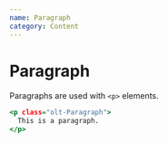 ```yaml
---
name: Paragraph
category: Content
---
```


# Paragraph

Paragraphs are used with `<p>` elements.

```1.html
<p class="olt-Paragraph">
  This is a paragraph.
</p>
```

